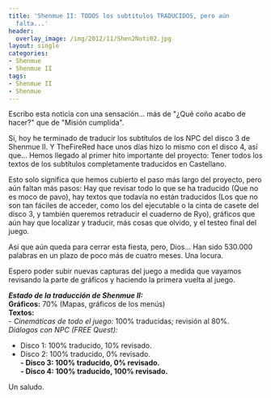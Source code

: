 ```yaml
---
title: 'Shenmue II: TODOS los subtítulos TRADUCIDOS, pero aún
  falta...'
header:
  overlay_image: /img/2012/11/Shen2Noti02.jpg
layout: single
categories:
- Shenmue
- Shenmue II
tags:
- Shenmue II
- Shenmue
---
```

Escribo esta noticia con una sensación... más de "¿Qué coño acabo de hacer?" 
que de "Misión cumplida".

Sí, hoy he terminado de traducir los subtítulos de los NPC del disco 3 de 
Shenmue II. Y TheFireRed hace unos días hizo lo mismo con el disco 4, así que... 
Hemos llegado al primer hito importante del proyecto: Tener todos los textos de 
los subtítulos completamente traducidos en Castellano.

Esto solo significa que hemos cubierto el paso más largo del proyecto, pero aún 
faltan más pasos: Hay que revisar todo lo que se ha traducido (Que no es moco de 
pavo), hay textos que todavía no están traducidos (Los que no son tan fáciles de 
acceder, como los del ejecutable o la cinta de casete del disco 3, y también 
queremos retraducir el cuaderno de Ryo), gráficos que aún hay que localizar y 
traducir, más cosas que olvido, y el testeo final del juego.

Así que aún queda para cerrar esta fiesta, pero, Dios... Han sido 530.000 palabras 
en un plazo de poco más de cuatro meses. Una locura.

Espero poder subir nuevas capturas del juego a medida que vayamos revisando la parte 
de gráficos y haciendo la primera vuelta al juego.

**_Estado de la traducción de Shenmue II:_  
Gráficos:** 70% (Mapas, gráficos de los menús)  
**Textos:**  
_- Cinemáticas de todo el juego:_ 100% traducidas; revisión al 80%.  
_Diálogos con NPC (FREE Quest):_  
- Disco 1: 100% traducido, 10% revisado.  
- Disco 2: 100% traducido, 0% revisado.  
**- Disco 3: 100% traducido, 0% revisado.**  
**- Disco 4: 100% traducido, 100% revisado.**

Un saludo.
